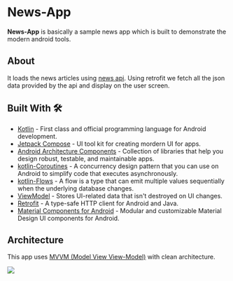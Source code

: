 # News-App

**News-App** is basically a sample news app which is built to demonstrate the modern android tools. 

## About

It loads the news articles using [news api](https://newsapi.org/). Using retrofit we fetch all the json data provided by the api and display on the user screen.

## Built With 🛠
- [Kotlin](https://kotlinlang.org/) - First class and official programming language for Android development.
- [Jetpack Compose](https://developer.android.com/jetpack/compose) - UI tool kit for creating mordern UI for apps.
- [Android Architecture Components](https://developer.android.com/topic/libraries/architecture) - Collection of libraries that help you design robust, testable, and maintainable apps.
- [kotlin-Coroutines](https://kotlinlang.org/docs/coroutines-overview.html) - A concurrency design pattern that you can use on Android to simplify code    that executes asynchronously.
- [kotlin-Flows](https://developer.android.com/kotlin/flow) - A flow is a type that can emit multiple values sequentially when the underlying database changes.
- [ViewModel](https://developer.android.com/topic/libraries/architecture/viewmodel) - Stores UI-related data that isn't destroyed on UI changes.  
- [Retrofit](https://square.github.io/retrofit/) - A type-safe HTTP client for Android and Java.
- [Material Components for Android](https://github.com/material-components/material-components-android) - Modular and customizable Material Design UI components for Android.


## Architecture
This app uses [MVVM (Model View View-Model)](https://developer.android.com/jetpack/docs/guide#recommended-app-arch) with clean architecture.

![](https://developer.android.com/topic/libraries/architecture/images/final-architecture.png)

